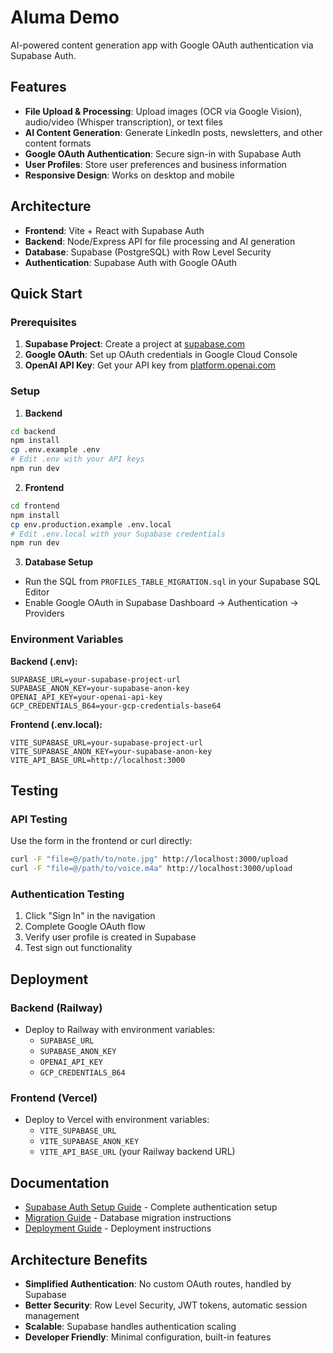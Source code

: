 # Aluma Demo

AI-powered content generation app with Google OAuth authentication via Supabase Auth.

## Features

- **File Upload & Processing**: Upload images (OCR via Google Vision), audio/video (Whisper transcription), or text files
- **AI Content Generation**: Generate LinkedIn posts, newsletters, and other content formats
- **Google OAuth Authentication**: Secure sign-in with Supabase Auth
- **User Profiles**: Store user preferences and business information
- **Responsive Design**: Works on desktop and mobile

## Architecture

- **Frontend**: Vite + React with Supabase Auth
- **Backend**: Node/Express API for file processing and AI generation
- **Database**: Supabase (PostgreSQL) with Row Level Security
- **Authentication**: Supabase Auth with Google OAuth

## Quick Start

### Prerequisites

1. **Supabase Project**: Create a project at [supabase.com](https://supabase.com)
2. **Google OAuth**: Set up OAuth credentials in Google Cloud Console
3. **OpenAI API Key**: Get your API key from [platform.openai.com](https://platform.openai.com)

### Setup

1. **Backend**

```bash
cd backend
npm install
cp .env.example .env
# Edit .env with your API keys
npm run dev
```

2. **Frontend**

```bash
cd frontend
npm install
cp env.production.example .env.local
# Edit .env.local with your Supabase credentials
npm run dev
```

3. **Database Setup**

- Run the SQL from `PROFILES_TABLE_MIGRATION.sql` in your Supabase SQL Editor
- Enable Google OAuth in Supabase Dashboard → Authentication → Providers

### Environment Variables

**Backend (.env):**

```env
SUPABASE_URL=your-supabase-project-url
SUPABASE_ANON_KEY=your-supabase-anon-key
OPENAI_API_KEY=your-openai-api-key
GCP_CREDENTIALS_B64=your-gcp-credentials-base64
```

**Frontend (.env.local):**

```env
VITE_SUPABASE_URL=your-supabase-project-url
VITE_SUPABASE_ANON_KEY=your-supabase-anon-key
VITE_API_BASE_URL=http://localhost:3000
```

## Testing

### API Testing

Use the form in the frontend or curl directly:

```bash
curl -F "file=@/path/to/note.jpg" http://localhost:3000/upload
curl -F "file=@/path/to/voice.m4a" http://localhost:3000/upload
```

### Authentication Testing

1. Click "Sign In" in the navigation
2. Complete Google OAuth flow
3. Verify user profile is created in Supabase
4. Test sign out functionality

## Deployment

### Backend (Railway)

- Deploy to Railway with environment variables:
  - `SUPABASE_URL`
  - `SUPABASE_ANON_KEY`
  - `OPENAI_API_KEY`
  - `GCP_CREDENTIALS_B64`

### Frontend (Vercel)

- Deploy to Vercel with environment variables:
  - `VITE_SUPABASE_URL`
  - `VITE_SUPABASE_ANON_KEY`
  - `VITE_API_BASE_URL` (your Railway backend URL)

## Documentation

- [Supabase Auth Setup Guide](./SUPABASE_AUTH_SETUP.md) - Complete authentication setup
- [Migration Guide](./MIGRATION_GUIDE.md) - Database migration instructions
- [Deployment Guide](./DEPLOYMENT_GUIDE.md) - Deployment instructions

## Architecture Benefits

- **Simplified Authentication**: No custom OAuth routes, handled by Supabase
- **Better Security**: Row Level Security, JWT tokens, automatic session management
- **Scalable**: Supabase handles authentication scaling
- **Developer Friendly**: Minimal configuration, built-in features
